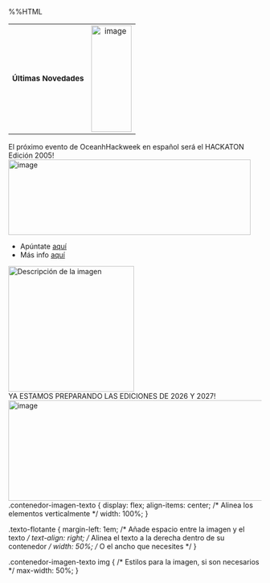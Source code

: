 %%HTML

<style>
td,th {
  font-size: 15px
}
</style>
|||
|:-:|:-:|
|**Últimas Novedades**|<img width="80" height="212" alt="image" src="https://github.com/user-attachments/assets/e48bdc1d-aa10-4730-a782-24d8524dd39d" /> |    

El próximo evento de OceanhHackweek en español será el HACKATON Edición 2005!
<img width="482" height="150" alt="image" src="https://github.com/user-attachments/assets/dfe97489-4878-42ba-9daa-72aa1ddb28b2" />

* Apúntate [aquí](https://intercoonecta.aecid.es/programaci%C3%B3n-de-actividades/hackaton-en-espa-ol-en-ciencia-marina-edici-n-2025)  
* Más info [aquí](https://github.com/Intercoonecta/Intercoonecta.github.io/blob/main/sitio/ohw2025.md)

<div class="contenedor-imagen-texto">
  <img width="250" height="250" src="https://github.com/user-attachments/assets/e390cff3-064c-4307-987f-58c01b7c93d1" alt="Descripción de la imagen">
  <div class="texto-flotante">
    YA ESTAMOS PREPARANDO LAS EDICIONES DE 2026 Y 2027!
  </div>
</div>


<img width="1440" height="200" alt="image" src="https://github.com/user-attachments/assets/6a92064a-9f89-4e5b-8ca7-9b2b1092fdae" />

<link> .contenedor-imagen-texto {
  display: flex;
  align-items: center; /* Alinea los elementos verticalmente */
  width: 100%;
}

.texto-flotante {
  margin-left: 1em; /* Añade espacio entre la imagen y el texto */
  text-align: right; /* Alinea el texto a la derecha dentro de su contenedor */
  width: 50%; /* O el ancho que necesites */
}

 .contenedor-imagen-texto img {
  /* Estilos para la imagen, si son necesarios */
  max-width: 50%;
}


